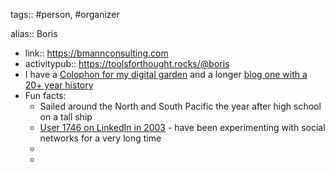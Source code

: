 tags:: #person, #organizer

alias:: Boris

- link:: https://bmannconsulting.com
- activitypub:: https://toolsforthought.rocks/@boris
- I have a [Colophon for my digital garden](https://bmcgarden.fission.app/colophon/) and a longer [blog one with a 20+ year history](https://bmcgarden.fission.app/blog-colophon/)
- Fun facts:
	- Sailed around the North and South Pacific the year after high school on a tall ship
	- [User 1746 on LinkedIn in 2003](https://blog.bmannconsulting.com/2020/08/12/linkedin.html) - have been experimenting with social networks for a very long time
	-
	-